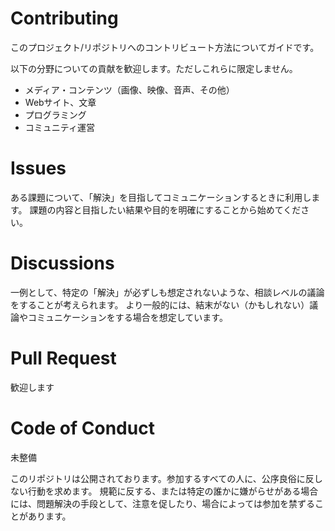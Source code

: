 Contributing
===============
このプロジェクト/リポジトリへのコントリビュート方法についてガイドです。

以下の分野についての貢献を歓迎します。ただしこれらに限定しません。

- メディア・コンテンツ（画像、映像、音声、その他）
- Webサイト、文章
- プログラミング
- コミュニティ運営

Issues
===============
ある課題について、「解決」を目指してコミュニケーションするときに利用します。
課題の内容と目指したい結果や目的を明確にすることから始めてください。

Discussions
===============
一例として、特定の「解決」が必ずしも想定されないような、相談レベルの議論をすることが考えられます。
より一般的には、結末がない（かもしれない）議論やコミュニケーションをする場合を想定しています。

Pull Request
===============
歓迎します

Code of Conduct
===============
未整備

このリポジトリは公開されております。参加するすべての人に、公序良俗に反しない行動を求めます。
規範に反する、または特定の誰かに嫌がらせがある場合には、問題解決の手段として、注意を促したり、場合によっては参加を禁ずることがあります。
